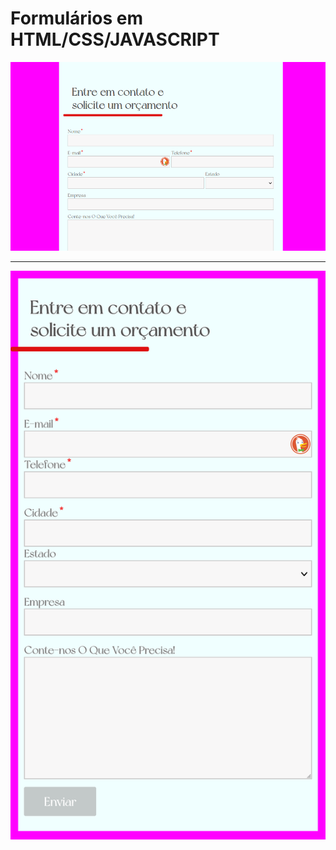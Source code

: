 # Formulários em HTML/CSS/JAVASCRIPT

![Tela Desktop](desktop-2023-01-18_16-09.png)

---

![Tela Mobile](mobile-2023-01-18-16.07.02.png)